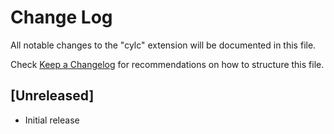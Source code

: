 # Change Log

All notable changes to the "cylc" extension will be documented in this file.

Check [Keep a Changelog](http://keepachangelog.com/) for recommendations on how to structure this file.

## [Unreleased]

- Initial release